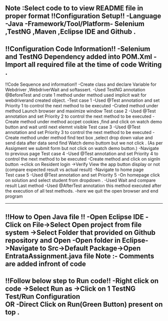 Note :Select code to to view README file in proper format 
!!Configuration Setup!!
-Language -Java
-Framework/Tool/Platform- Selenium ,TestNG ,Maven ,Eclipse IDE and Github .
---------------------------------------------------------------------------------------------------------------------------------------
!!Configuration Code Information!!
-Selenium and TestNG Dependency added into POM.Xml
-Import all required file at the time of code Writing .
---------------------------------------------------------------------------------------------------------------------------------------
!!Code Sequence and information!!
-Create class and declare Variable for Webdriver ,WebdriverWait and softassert.
-Used TestNG annotation @BeforeTest and crate 1 method under method used implicit wait for webdriverand created object.
-Test case 1
-Used @Test annotation and set Priority 1 to control the next method to be executed 
-Crated method under method Launch browser and maximize window 
Test case 2 
-Used @Test annotation and set Priority 2 to control the next method to be executed 
-Create method under method accpet cookies ,find and click on watch demo button and wait until next elemnt visible 
Test case 3
-Used @Test annotation and set Priority 3 to control the next method to be executed 
-Create method under method find text box ,select drop down value and send data after data send find Watch demo buttom but we not click .
(As per Assigment  we submit form but not click on watch demo button.)
-Navigate to previous page 
Test case 4
-Used @Test annotation and set Priority 4 to control the next method to be executed
-Create method and click on signIn button ->click on Resident login ->Verify View the app button display or not (compare expected result vs actual result)
-Navigate to home page  
Test case 5
-Used @Test annotation and set Priority 5 
-On homepage click on solution and select student from dropdown .
-Used Wait and compare result
Last method 
-Used @AfterTest annotation this method executed  after the execution of all test methods.
-here we quit the open browser and end program 

---------------------------------------------------------------------------------------------------------------------------------------
!!How to Open Java file  !!
-Open Eclipse IDE
-Click on File->Select Open project from file system ->Select Folder that provided on Github repository and Open
-Open folder in Eclipse->Navigate to Src->Default Package->Open EntrataAssignment.java file 
Note :- Comments are added infront of code  
---------------------------------------------------------------------------------------------------------------------------------------
!!Follow below step to Run code!!
-Right click on code ->Select Run as ->Click on 1 TestNG Test/Run Configuration  
OR
-Direct Click on Run(Green Button) present on top .
---------------------------------------------------------------------------------------------------------------------------------------
